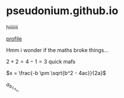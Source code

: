 # pseudonium.github.io


hiiiiiii


[profile](https://github.com/Pseudonium)


Hmm i wonder if the maths broke things...

$2 + 2 = 4 - 1 = 3$ quick mafs

$x = \frac{-b \pm \sqrt{b^2 - 4ac}}{2a}$

$a_{b_{c_{d_{e_n}}}}$
